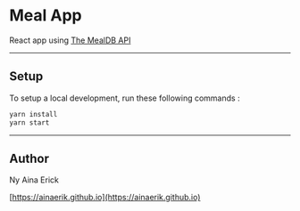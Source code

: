 # Meal App

React app using [The MealDB API](https://www.themealdb.com/api.php)

---

## Setup

To setup a local development, run these following commands :

```sh
yarn install
yarn start
```

---

## Author

Ny Aina Erick

[https://ainaerik.github.io](https://ainaerik.github.io)
